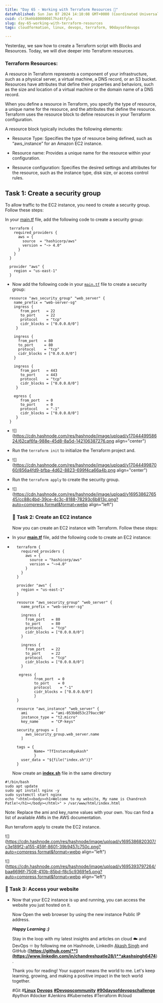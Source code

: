 ```yaml
---
title: "Day 65 - Working with Terraform Resources 🚀"
datePublished: Sun Jan 07 2024 14:10:08 GMT+0000 (Coordinated Universal Time)
cuid: clr3kmhb8000008l7hz4tfylx
slug: day-65-working-with-terraform-resources
tags: cloudformation, linux, devops, terraform, 90daysofdevops

---
```


Yesterday, we saw how to create a Terraform script with Blocks and Resources. Today, we will dive deeper into Terraform resources.

### **Terraform Resources:**

A resource in Terraform represents a component of your infrastructure, such as a physical server, a virtual machine, a DNS record, or an S3 bucket. Resources have attributes that define their properties and behaviors, such as the size and location of a virtual machine or the domain name of a DNS record.

When you define a resource in Terraform, you specify the type of resource, a unique name for the resource, and the attributes that define the resource. Terraform uses the resource block to define resources in your Terraform configuration.

A resource block typically includes the following elements:

* Resource Type: Specifies the type of resource being defined, such as “aws\_instance” for an Amazon EC2 instance.
    
* Resource name: Provides a unique name for the resource within your configuration.
    
* Resource configuration: Specifies the desired settings and attributes for the resource, such as the instance type, disk size, or access control rules.
    

## Task 1: Create a security group

To allow traffic to the EC2 instance, you need to create a security group. Follow these steps:

In your [main.tf](http://main.tf) file, add the following code to create a security group:

```plaintext
  terraform {
    required_providers {
      aws = {
        source  = "hashicorp/aws"
        version = "~> 4.0"
      }
    }
  }

  provider "aws" {
    region = "us-east-1"
  }
```

* Now add the following code in your [`main.tf`](http://main.tf/) file to create a security group:
    

```plaintext
  resource "aws_security_group" "web_server" {
    name_prefix = "web-server-sg"
    ingress { 
       from_port   = 22 
       to_port     = 22 
       protocol    = "tcp" 
       cidr_blocks = ["0.0.0.0/0"] 
     } 

    ingress {
      from_port   = 80
      to_port     = 80
      protocol    = "tcp"
      cidr_blocks = ["0.0.0.0/0"]
    }

    ingress { 
       from_port   = 443 
       to_port     = 443 
       protocol    = "tcp" 
       cidr_blocks = ["0.0.0.0/0"] 
     } 

    egress { 
       from_port   = 0 
       to_port     = 0 
       protocol    = "-1" 
       cidr_blocks = ["0.0.0.0/0"] 
     }
  }
```

* ![](https://cdn.hashnode.com/res/hashnode/image/upload/v1704449958624/62caf6fa-988e-45d8-8a5d-142106387276.png align="center")
    
* Run the `terraform init` to initialize the Terraform project and.
    
* ![](https://cdn.hashnode.com/res/hashnode/image/upload/v1704449987060/856a4fd9-bfba-4d62-8823-699f4ca66a4b.png align="center")
    
* Run the `terraform apply` to create the security group.
    
* ![](https://cdn.hashnode.com/res/hashnode/image/upload/v1695386276545/cc88c4bd-39ce-4c3c-8188-78293c6b813c.png?auto=compress,format&format=webp align="left")
    
    ### **🔶 Task 2: Create an EC2 instance**
    
    Now you can create an EC2 instance with Terraform. Follow these steps:
    
* In your [**main.tf**](http://main.tf/) file, add the following code to create an EC2 instance:  
    
* ```plaintext
    terraform {
      required_providers {
        aws = {
          source = "hashicorp/aws"
          version = "~>4.0"
        }
      }
    }
    
    provider "aws" {
      region = "us-east-1"
    }
    
    resource "aws_security_group" "web_server" {
      name_prefix = "web-server-sg"
    
      ingress {
        from_port   = 80
        to_port     = 80
        protocol    = "tcp"
        cidr_blocks = ["0.0.0.0/0"]
      }
    
      ingress {
        from_port   = 22
        to_port     = 22
        protocol    = "tcp"
        cidr_blocks = ["0.0.0.0/0"]
      }
    
     egress {
            from_port  = 0
            to_port    = 0
            protocol    = "-1"
            cidr_blocks = ["0.0.0.0/0"]
            }
    }
    
    resource "aws_instance" "web_server" {
      ami           = "ami-053b0d53c279acc90"
      instance_type = "t2.micro"
      key_name      = "CP-keys"
    
    security_groups = [
        aws_security_group.web_server.name
      ]
    
    tags = {
            Name= "TfInstanceByakash"
            }
      user_data = "${file("index.sh")}"
    }
    ```
    
    Now create an [**index.sh**](http://index.sh/) file in the same directory
    

```plaintext
#!/bin/bash
sudo apt update
sudo apt install nginx -y
sudo systemctl start nginx
echo "<html><body><h1>Welcome to my website, My name is Chandresh Patle!</h1></body></html>" > /var/www/html/index.html
```

Note: Replace the ami and key\_name values with your own. You can find a list of available AMIs in the AWS documentation.

Run terraform apply to create the EC2 instance.

![](https://cdn.hashnode.com/res/hashnode/image/upload/v1695386820307/c3e189f2-a155-459f-8601-39b9457c750c.png?auto=compress,format&format=webp align="left")

![](https://cdn.hashnode.com/res/hashnode/image/upload/v1695393797264/baa6696f-7508-410b-85bd-f8c5c93691e5.png?auto=compress,format&format=webp align="left")

### **🔶 Task 3: Access your website**

*   
    Now that your EC2 instance is up and running, you can access the website you just hosted on it.
    
      
    Now Open the web browser by using the new instance Public IP address.
    
      
    ***Happy Learning :)***
    
    Stay in the loop with my latest insights and articles on cloud ☁️ and DevOps ♾️ by following me on Hashnode, LinkedIn [Akash Singh](https://www.linkedin.com/in/akash-singh-70o/) and GitHub ([**https://github.com/**](https://www.linkedin.com/in/chandreshpatle28/)**akashsingh6474**).
    
    Thank you for reading! Your support means the world to me. Let's keep learning, growing, and making a positive impact in the tech world together.
    
    #Git #[**Linux**](https://chandreshpatle.hashnode.dev/tag/linux) [**Devops**](https://chandreshpatle.hashnode.dev/tag/devops) [**#Devopscommunity**](https://chandreshpatle.hashnode.dev/tag/devopscommunity) [**#90daysofdevopschallenge**](https://chandreshpatle.hashnode.dev/tag/90daysofdevopschallenge) #python #docker #Jenkins #Kubernetes #Terraform #cloud